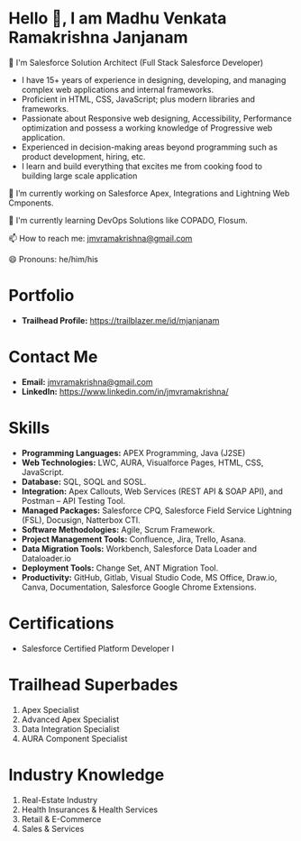 # Hello 👋, I am Madhu Venkata Ramakrishna Janjanam


👀 I'm Salesforce Solution Architect (Full Stack Salesforce Developer)
* I have 15+ years of experience in designing, developing, and managing complex web applications and internal frameworks. 
* Proficient in HTML, CSS, JavaScript; plus modern libraries and frameworks.
* Passionate about Responsive web designing, Accessibility, Performance optimization and possess a working knowledge of Progressive web application.
* Experienced in decision-making areas beyond programming such as product development, hiring, etc.
* I learn and build everything that excites me from cooking food to building large scale application

🔭 I’m currently working on Salesforce Apex, Integrations and Lightning Web Cmponents.

🌱 I'm currently learning DevOps Solutions like COPADO, Flosum.

📫 How to reach me: jmvramakrishna@gmail.com

😄 Pronouns: he/him/his

# Portfolio
- **Trailhead Profile:** https://trailblazer.me/id/mjanjanam

# Contact Me
- **Email:** jmvramakrishna@gmail.com
- **LinkedIn:** https://www.linkedin.com/in/jmvramakrishna/

# Skills
- **Programming Languages:** APEX Programming, Java (J2SE)
- **Web Technologies:** LWC, AURA, Visualforce Pages, HTML, CSS, JavaScript.
- **Database:** SQL, SOQL and SOSL.
- **Integration:** Apex Callouts, Web Services (REST API & SOAP API), and Postman – API Testing Tool.
- **Managed Packages:** Salesforce CPQ, Salesforce Field Service Lightning (FSL), Docusign, Natterbox CTI.
- **Software Methodologies:** Agile, Scrum Framework.
- **Project Management Tools:** Confluence, Jira, Trello, Asana.
- **Data Migration Tools:** Workbench, Salesforce Data Loader and Dataloader.io
- **Deployment Tools:** Change Set, ANT Migration Tool.
- **Productivity:** GitHub, Gitlab, Visual Studio Code, MS Office, Draw.io, Canva, Documentation, Salesforce Google Chrome Extensions.

# Certifications
* Salesforce Certified Platform Developer I

# Trailhead Superbades
1. Apex Specialist
2. Advanced Apex Specialist
3. Data Integration Specialist
4. AURA Component Specialist

# Industry Knowledge
1. Real-Estate Industry
2. Health Insurances & Health Services
3. Retail & E-Commerce
4. Sales & Services

